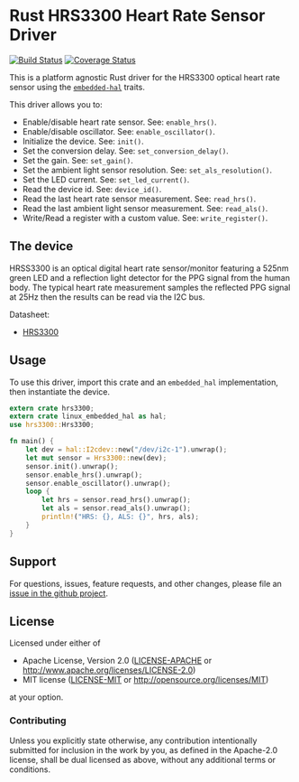 # Rust HRS3300 Heart Rate Sensor Driver

<!-- TODO
[![crates.io](https://img.shields.io/crates/v/hrs3300.svg)](https://crates.io/crates/hrs3300)
[![Docs](https://docs.rs/hrs3300/badge.svg)](https://docs.rs/hrs3300)
-->
[![Build Status](https://travis-ci.org/eldruin/hrs3300-rs.svg?branch=master)](https://travis-ci.org/eldruin/hrs3300-rs)
[![Coverage Status](https://coveralls.io/repos/github/eldruin/hrs3300-rs/badge.svg?branch=master)](https://coveralls.io/github/eldruin/hrs3300-rs?branch=master)

This is a platform agnostic Rust driver for the HRS3300 optical heart rate
sensor using the [`embedded-hal`] traits.

This driver allows you to:
- Enable/disable heart rate sensor. See: `enable_hrs()`.
- Enable/disable oscillator. See: `enable_oscillator()`.
- Initialize the device. See: `init()`.
- Set the conversion delay. See: `set_conversion_delay()`.
- Set the gain. See: `set_gain()`.
- Set the ambient light sensor resolution. See: `set_als_resolution()`.
- Set the LED current. See: `set_led_current()`.
- Read the device id. See: `device_id()`.
- Read the last heart rate sensor measurement. See: `read_hrs()`.
- Read the last ambient light sensor measurement. See: `read_als()`.
- Write/Read a register with a custom value. See: `write_register()`.

<!-- TODO
[Introductory blog post]()
-->

## The device

HRSS3300 is an optical digital heart rate sensor/monitor featuring a 525nm
green LED and a reflection light detector for the PPG signal from the human
body.
The typical heart rate measurement samples the reflected PPG signal at
25Hz then the results can be read via the I2C bus.

Datasheet:
- [HRS3300](http://files.pine64.org/doc/datasheet/pinetime/HRS3300%20Heart%20Rate%20Sensor.pdf)

## Usage

To use this driver, import this crate and an `embedded_hal` implementation,
then instantiate the device.

```rust
extern crate hrs3300;
extern crate linux_embedded_hal as hal;
use hrs3300::Hrs3300;

fn main() {
    let dev = hal::I2cdev::new("/dev/i2c-1").unwrap();
    let mut sensor = Hrs3300::new(dev);
    sensor.init().unwrap();
    sensor.enable_hrs().unwrap();
    sensor.enable_oscillator().unwrap();
    loop {
        let hrs = sensor.read_hrs().unwrap();
        let als = sensor.read_als().unwrap();
        println!("HRS: {}, ALS: {}", hrs, als);
    }
}
```

## Support

For questions, issues, feature requests, and other changes, please file an
[issue in the github project](https://github.com/eldruin/hrs3300-rs/issues).

## License

Licensed under either of

 * Apache License, Version 2.0 ([LICENSE-APACHE](LICENSE-APACHE) or
   http://www.apache.org/licenses/LICENSE-2.0)
 * MIT license ([LICENSE-MIT](LICENSE-MIT) or
   http://opensource.org/licenses/MIT)

at your option.

### Contributing

Unless you explicitly state otherwise, any contribution intentionally submitted
for inclusion in the work by you, as defined in the Apache-2.0 license, shall
be dual licensed as above, without any additional terms or conditions.

[`embedded-hal`]: https://github.com/rust-embedded/embedded-hal

